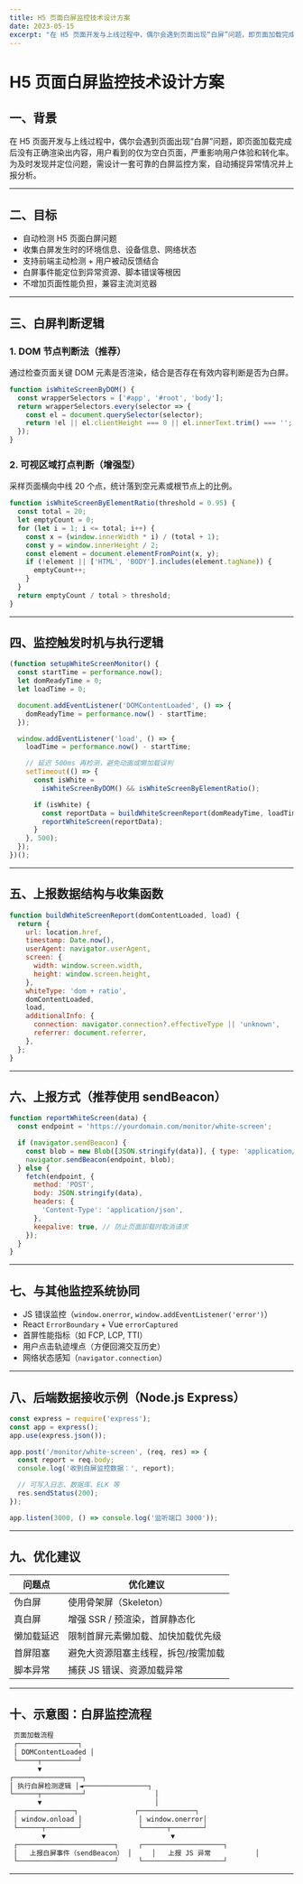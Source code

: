 ```yaml
---
title: H5 页面白屏监控技术设计方案
date: 2023-05-15
excerpt: "在 H5 页面开发与上线过程中，偶尔会遇到页面出现“白屏”问题，即页面加载完成后没有正确渲染出内容，用户看到的仅为空白页面，严重影响用户体验和转化率。为及时发现并定位问题，需设计一套可靠的白屏监控方案，自动捕捉异常情况并上报分析。"
---
```


# H5 页面白屏监控技术设计方案

## 一、背景

在 H5 页面开发与上线过程中，偶尔会遇到页面出现“白屏”问题，即页面加载完成后没有正确渲染出内容，用户看到的仅为空白页面，严重影响用户体验和转化率。为及时发现并定位问题，需设计一套可靠的白屏监控方案，自动捕捉异常情况并上报分析。

---

## 二、目标

* 自动检测 H5 页面白屏问题
* 收集白屏发生时的环境信息、设备信息、网络状态
* 支持前端主动检测 + 用户被动反馈结合
* 白屏事件能定位到异常资源、脚本错误等根因
* 不增加页面性能负担，兼容主流浏览器

---

## 三、白屏判断逻辑

### 1. DOM 节点判断法（推荐）

通过检查页面关键 DOM 元素是否渲染，结合是否存在有效内容判断是否为白屏。

```js
function isWhiteScreenByDOM() {
  const wrapperSelectors = ['#app', '#root', 'body'];
  return wrapperSelectors.every(selector => {
    const el = document.querySelector(selector);
    return !el || el.clientHeight === 0 || el.innerText.trim() === '';
  });
}
```

### 2. 可视区域打点判断（增强型）

采样页面横向中线 20 个点，统计落到空元素或根节点上的比例。

```js
function isWhiteScreenByElementRatio(threshold = 0.95) {
  const total = 20;
  let emptyCount = 0;
  for (let i = 1; i <= total; i++) {
    const x = (window.innerWidth * i) / (total + 1);
    const y = window.innerHeight / 2;
    const element = document.elementFromPoint(x, y);
    if (!element || ['HTML', 'BODY'].includes(element.tagName)) {
      emptyCount++;
    }
  }
  return emptyCount / total > threshold;
}
```

---

## 四、监控触发时机与执行逻辑

```js
(function setupWhiteScreenMonitor() {
  const startTime = performance.now();
  let domReadyTime = 0;
  let loadTime = 0;

  document.addEventListener('DOMContentLoaded', () => {
    domReadyTime = performance.now() - startTime;
  });

  window.addEventListener('load', () => {
    loadTime = performance.now() - startTime;

    // 延迟 500ms 再检测，避免动画或懒加载误判
    setTimeout(() => {
      const isWhite =
        isWhiteScreenByDOM() && isWhiteScreenByElementRatio();

      if (isWhite) {
        const reportData = buildWhiteScreenReport(domReadyTime, loadTime);
        reportWhiteScreen(reportData);
      }
    }, 500);
  });
})();
```

---

## 五、上报数据结构与收集函数

```js
function buildWhiteScreenReport(domContentLoaded, load) {
  return {
    url: location.href,
    timestamp: Date.now(),
    userAgent: navigator.userAgent,
    screen: {
      width: window.screen.width,
      height: window.screen.height,
    },
    whiteType: 'dom + ratio',
    domContentLoaded,
    load,
    additionalInfo: {
      connection: navigator.connection?.effectiveType || 'unknown',
      referrer: document.referrer,
    },
  };
}
```

---

## 六、上报方式（推荐使用 sendBeacon）

```js
function reportWhiteScreen(data) {
  const endpoint = 'https://yourdomain.com/monitor/white-screen';

  if (navigator.sendBeacon) {
    const blob = new Blob([JSON.stringify(data)], { type: 'application/json' });
    navigator.sendBeacon(endpoint, blob);
  } else {
    fetch(endpoint, {
      method: 'POST',
      body: JSON.stringify(data),
      headers: {
        'Content-Type': 'application/json',
      },
      keepalive: true, // 防止页面卸载时取消请求
    });
  }
}
```

---

## 七、与其他监控系统协同

* JS 错误监控（`window.onerror`, `window.addEventListener('error')`）
* React `ErrorBoundary` + Vue `errorCaptured`
* 首屏性能指标（如 FCP, LCP, TTI）
* 用户点击轨迹埋点（方便回溯交互历史）
* 网络状态感知（`navigator.connection`）

---

## 八、后端数据接收示例（Node.js Express）

```js
const express = require('express');
const app = express();
app.use(express.json());

app.post('/monitor/white-screen', (req, res) => {
  const report = req.body;
  console.log('收到白屏监控数据：', report);

  // 可写入日志、数据库、ELK 等
  res.sendStatus(200);
});

app.listen(3000, () => console.log('监听端口 3000'));
```

---

## 九、优化建议

| 问题点   | 优化建议               |
| ----- | ------------------ |
| 伪白屏   | 使用骨架屏（Skeleton）    |
| 真白屏   | 增强 SSR / 预渲染，首屏静态化 |
| 懒加载延迟 | 限制首屏元素懒加载、加快加载优先级  |
| 首屏阻塞  | 避免大资源阻塞主线程，拆包/按需加载 |
| 脚本异常  | 捕获 JS 错误、资源加载异常    |

---

## 十、示意图：白屏监控流程

```txt
 页面加载流程
 ┌───────────────┐
 │ DOMContentLoaded │
 └─────┬─────────┘
       ▼
┌─────────────────┐
│ 执行白屏检测逻辑 │◄────────────────┐
└──────┬──────────┘                 │
       ▼                            │
 ┌──────────────┐              ┌──────────────┐
 │ window.onload │              │ window.onerror│
 └──────┬────────┘              └──────┬────────┘
        ▼                               ▼
 ┌────────────────────────┐     ┌────────────────────┐
 │   上报白屏事件（sendBeacon） │     │   上报 JS 异常           │
 └────────────────────────┘     └────────────────────┘
```

---